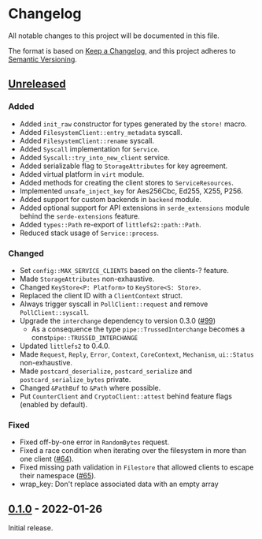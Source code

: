 # Changelog
All notable changes to this project will be documented in this file.

The format is based on [Keep a Changelog](https://keepachangelog.com/en/1.0.0/),
and this project adheres to [Semantic Versioning](https://semver.org/spec/v2.0.0.html).

## [Unreleased]

### Added

- Added `init_raw` constructor for types generated by the `store!` macro.
- Added `FilesystemClient::entry_metadata` syscall.
- Added `FilesystemClient::rename` syscall.
- Added `Syscall` implementation for `Service`.
- Added `Syscall::try_into_new_client` service.
- Added serializable flag to `StorageAttributes` for key agreement.
- Added virtual platform in `virt` module.
- Added methods for creating the client stores to `ServiceResources`.
- Implemented `unsafe_inject_key` for Aes256Cbc, Ed255, X255, P256.
- Added support for custom backends in `backend` module.
- Added optional support for API extensions in `serde_extensions` module
  behind the `serde-extensions` feature.
- Added `types::Path` re-export of `littlefs2::path::Path`.
- Reduced stack usage of `Service::process`.

### Changed

- Set `config::MAX_SERVICE_CLIENTS` based on the clients-? feature.
- Made `StorageAttributes` non-exhaustive.
- Changed `KeyStore<P: Platform>` to `KeyStore<S: Store>`.
- Replaced the client ID with a `ClientContext` struct.
- Always trigger syscall in `PollClient::request` and remove
  `PollClient::syscall`.
- Upgrade the `interchange` dependency to version 0.3.0 ([#99][])
  - As a consequence the type `pipe::TrussedInterchange` becomes a const`pipe::TRUSSED_INTERCHANGE`
- Updated `littlefs2` to 0.4.0.
- Made `Request`, `Reply`, `Error`, `Context`, `CoreContext`, `Mechanism`,
  `ui::Status` non-exhaustive.
- Made `postcard_deserialize`, `postcard_serialize` and
  `postcard_serialize_bytes` private.
- Changed `&PathBuf` to `&Path` where possible.
- Put `CounterClient` and `CryptoClient::attest` behind feature flags (enabled
  by default).

### Fixed

- Fixed off-by-one error in `RandomBytes` request.
- Fixed a race condition when iterating over the filesystem in more than one
  client ([#64]).
- Fixed missing path validation in `Filestore` that allowed clients to escape
  their namespace ([#65]).
- wrap_key: Don't replace associated data with an empty array

[#64]: https://github.com/trussed-dev/trussed/issues/64
[#65]: https://github.com/trussed-dev/trussed/issues/65
[#99]: https://github.com/trussed-dev/trussed/issues/99

## [0.1.0] - 2022-01-26

Initial release.

[Unreleased]: https://github.com/trussed-dev/trussed/compare/0.1.0...HEAD
[0.1.0]: https://github.com/trussed-dev/trussed/releases/tag/v0.1.0
